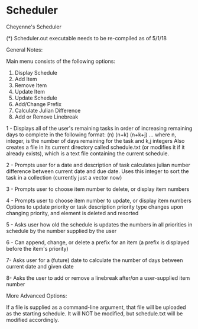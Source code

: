 # Scheduler
Cheyenne's Scheduler

(*) Scheduler.out executable needs to be re-compiled as of 5/1/18

General Notes:

Main menu consists of the following options:

1) Display Schedule
2) Add Item
3) Remove Item
4) Update Item
5) Update Schedule
6) Add/Change Prefix
7) Calculate Julian Difference
8) Add or Remove Linebreak

1 - 
Displays all of the user's remaining tasks in order of increasing remaining days to complete in the following format:
(n) <task description>
(n+k) <task description>
(n+k+j) <task description>
...
where n, integer, is the number of days remaining for the task and k,j integers
Also creates a file in its current directory called schedule.txt (or modifies it if it already exists), which is a text file containing the current schedule.



2 - 
Prompts user for a date and description of task
calculates julian number difference between current date and due date. Uses this integer to sort the task in a collection (currently just a vector now)



3 -
Prompts user to choose item number to delete, or display item numbers



4 -
Prompts user to choose item number to update, or display item numbers
Options to update priority or task description
priority type changes upon changing priority, and element is deleted and resorted



5 -
Asks user how old the schedule is
updates the numbers in all priorities in schedule by the number supplied by the user



6 - 
Can append, change, or delete a prefix for an item (a prefix is displayed before the item's priority)



7-
Asks user for a (future) date to calculate the number of days between current date and given date



8-
Asks the user to add or remove a linebreak after/on a user-supplied item number




More Advanced Options:

If a file is supplied as a command-line argument, that file will be uploaded as the starting schedule. It will NOT be modified, but schedule.txt will be modified accordingly.
